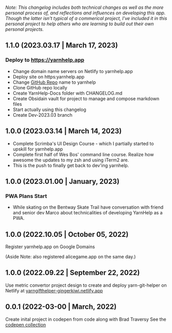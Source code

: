 *Note: This changelog includes both technical changes as well as the more personal process of, and reflections and influences on developing this app. Though the latter isn't typical of a commerical project, I've included it in this personal project to help others who are learning to build out their own personal projects.*

## 1.1.0 (2023.03.17 | March 17, 2023)

### Deploy to https://yarnhelp.app 

- Change domain name servers on Netlify to yarnhelp.app
- Deploy site on https:yarnhelp.app
- Change [GitHub Repo](https://github.com/GingerKiwi/yarnhelp) name to yarnhelp
- Clone GitHub repo locally
- Create YarnHelp-Docs folder with CHANGELOG.md
- Create Obsidain vault for project to manage and compose markdown files
- Start actually using this changelog
- Create Dev-2023.03 branch

## 1.0.0 (2023.03.14 | March 14, 2023)

- Complete Scrimba's UI Design Course - which I partially started to upskill for yarnhelp.app
- Complete first half of Wes Bos' command line course. Realize how awesome the updates to my zsh and using iTerm2 are. 
- This is the push to finally get back to dev'ing yarnhelp.


## 1.0.0 (2023.01.00 | January, 2023)

### PWA Plans Start

- While skating on the Bentway Skate Trail have conversation with friend and senior dev Marco about technicalities of developing YarnHelp as a PWA.


## 1.0.0 (2022.10.05 | October 05, 2022)
Register yarnhelp.app on Google Domains

(Aside Note: also registered alicegame.app on the same day.)

## 1.0.0 (2022.09.22 | September 22, 2022)

Use metric convertor project design to create and deploy yarn-git-helper on Netlify at [yarngifthelper-gingerkiwi.netlify.app](https://yarngifthelper-gingerkiwi.netlify.app)

## 0.0.1 (2022-03-00 | March, 2022)

Create inital project in codepen from code along with Brad Traversy
See the [codepen collection](https://codepen.io/collection/WvMqQp)